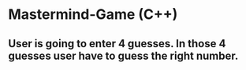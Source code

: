 # Mastermind-Game (C++)
## User is going to enter 4 guesses. In those 4 guesses user have to guess the right number.
